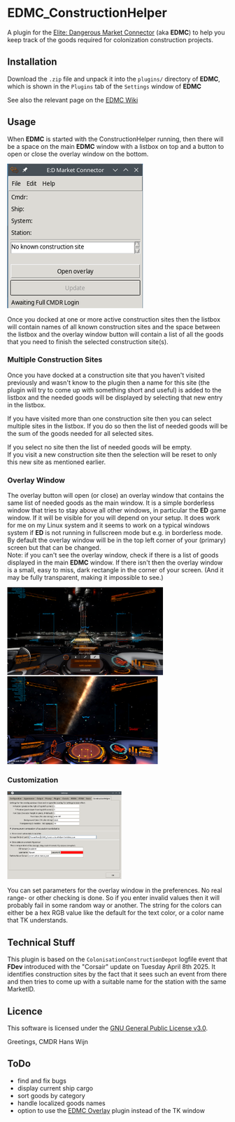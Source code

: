 # EDMC_ConstructionHelper

A plugin for the [Elite: Dangerous Market Connector](https://github.com/EDCD/EDMarketConnector) (aka **EDMC**) to help you keep track of the goods required for
colonization construction projects.

## Installation

Download the `.zip` file and unpack it into the `plugins/` directory of **EDMC**, which is shown in the `Plugins` tab of the `Settings` window of **EDMC**

See also the relevant page on the [EDMC Wiki](https://github.com/EDCD/EDMarketConnector/wiki/Plugins)

## Usage
 
When **EDMC** is started with the ConstructionHelper running, then there will be a space on the main **EDMC** window with a listbox on top and a button 
to open or close the overlay window on the bottom. 

![Screenshot of empty EDMC main window](doc/EDMC_Main.png)

Once you docked at one or more active construction sites then the listbox will contain names of all known construction sites and the space between the 
listbox and the overlay window button will contain a list of all the goods that you need to finish the selected construction site(s).

### Multiple Construction Sites

Once you have docked at a construction site that you haven't visited previously and wasn't know to the plugin then a name for this site (the plugin will try to come 
up with something short and useful) is added to the listbox and the needed goods will be displayed by selecting that new entry in the listbox.

If you have visited more than one construction site then you can select multiple sites in the listbox. If you do so then the list of needed goods will be 
the sum of the goods needed for all selected sites.

If you select no site then the list of needed goods will be empty.\
If you visit a new construction site then the selection will be reset to only this new site as mentioned earlier.

### Overlay Window

The overlay button will open (or close) an overlay window that contains the same list of needed goods as the main window. It is a simple borderless window that
tries to stay above all other windows, in particular the **ED** game window. If it will be visible for you will depend on your setup. It does work for me on my 
Linux system and it seems to work on a typical windows system if **ED** is not running in fullscreen mode but e.g. in borderless mode. 
By default the overlay window will be in the top left corner of your (primary) screen but that can be changed.\
Note: if you can't see the overlay window, check if there is a list of goods displayed in the main **EDMC** window. If there isn't then the overlay window is a 
small, easy to miss, dark rectangle in the corner of your screen. (And it may be fully transparent, making it impossible to see.)

[<picture>
  <img src="https://raw.githubusercontent.com/ahoannon/EDMC_ConstructionHelper/refs/heads/main/doc/Overlay_Linux.png" 
   alt="Screenshot of the overlay window on my Linux where transparency doesn't work" height="200" />
</picture>](https://raw.githubusercontent.com/ahoannon/EDMC_ConstructionHelper/refs/heads/main/doc/Overlay_Linux.png)
[<picture>
  <img src="https://raw.githubusercontent.com/ahoannon/EDMC_ConstructionHelper/refs/heads/main/doc/Overlay_Windows.png" 
   alt="Screenshot of the overlay window on a Windows system with working transparency" height="200" />
</picture>](https://raw.githubusercontent.com/ahoannon/EDMC_ConstructionHelper/refs/heads/main/doc/Overlay_Windows.png)

### Customization

[<picture>
  <img src="https://raw.githubusercontent.com/ahoannon/EDMC_ConstructionHelper/refs/heads/main/doc/Preferences.png" 
   alt="Screenshot Preferences.png" height="200" />
</picture>](https://raw.githubusercontent.com/ahoannon/EDMC_ConstructionHelper/refs/heads/main/doc/Preferences.png)

You can set parameters for the overlay window in the preferences. No real range- or other checking is done. So if you enter invalid values then it will probably 
fail in some random way or another. The string for the colors can either be a hex RGB value like the default for the text color, or a color name that TK 
understands.

## Technical Stuff

This plugin is based on the `ColonisationConstructionDepot` logfile event that **FDev** introduced with the "Corsair" update on Tuesday April 8th 2025.
It identifies construction sites by the fact that it sees such an event from there and then tries to come up with a suitable name for the station with the same 
MarketID. 

## Licence 

This software is licensed under the [GNU General Public License v3.0](https://github.com/ahoannon/EDMC_ConstructionHelper/blob/main/LICENSE). 

Greetings, CMDR Hans Wijn

## ToDo 

- find and fix bugs
- display current ship cargo
- sort goods by category
- handle localized goods names
- option to use the [EDMC Overlay](https://github.com/inorton/EDMCOverlay) plugin instead of the TK window
